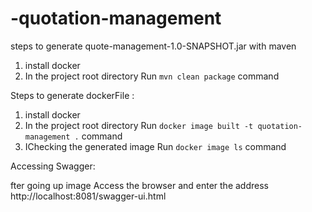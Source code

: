 # -quotation-management

steps to generate quote-management-1.0-SNAPSHOT.jar with maven

1. install docker 
2. In the project root directory Run `mvn clean package` command

Steps to generate dockerFile :

1. install docker 
2. In the project root directory Run `docker image built -t quotation-management .` command
3. IChecking the generated image Run `docker image ls` command

Accessing Swagger:

fter going up image Access the browser and enter the address http://localhost:8081/swagger-ui.html

